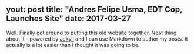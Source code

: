 yout: post
title: "Andres Felipe Usma, EDT Cop, Launches Site"
date: 2017-03-27
---

Well. Finally got around to putting this old website together. Neat thing about it - powered by [Jekyll](http://jekyllrb.com) and I can use Markdown to author my posts. It actually is a lot easier than I thought it was going to be.
